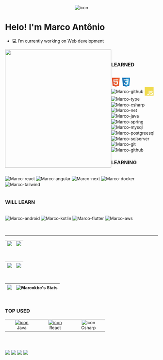 <div align="center">
  <img src="https://techstack-generator.vercel.app/github-icon.svg" alt="icon" width="65" height="65" />
</div>

# Helo! I'm Marco Antônio
 
 <div>
  
  
- 💻 I’m currently working on Web development
  
  
</div>

<img src="https://user-images.githubusercontent.com/88397083/234949822-fa66acbb-f982-41ac-a392-6e329e820408.png" align="left" width="350em" height="390em">
<br>

### LEARNED
  
  <div style="display: inline_block"><br>
    
  <img align="center" alt="Marco-HTML" height="30" width="30" src="https://raw.githubusercontent.com/devicons/devicon/master/icons/html5/html5-original.svg">
  <img align="center" alt="Marco-CSS" height="30" width="30" src="https://raw.githubusercontent.com/devicons/devicon/master/icons/css3/css3-original.svg">
  <img align="center" alt="Marco-github" height="30" width="30" src="https://cdn.jsdelivr.net/gh/devicons/devicon/icons/bootstrap/bootstrap-original.svg" />
  <img align="center" alt="Marco-Js" height="30" width="30" src="https://raw.githubusercontent.com/devicons/devicon/master/icons/javascript/javascript-plain.svg">
  <img align="center" alt="Marco-type" height="30" width="30" src="https://cdn.jsdelivr.net/gh/devicons/devicon/icons/typescript/typescript-original.svg"  />
  <img align="center" alt="Marco-csharp" height="30" width="30" src="https://cdn.jsdelivr.net/gh/devicons/devicon/icons/csharp/csharp-original.svg" />
  <img align="center" alt="Marco-net" height="30" width="30" src="https://cdn.jsdelivr.net/gh/devicons/devicon/icons/dotnetcore/dotnetcore-original.svg" />
  <img align="center" alt="Marco-java" height="30" width="30" src="https://cdn.jsdelivr.net/gh/devicons/devicon/icons/java/java-original.svg" />
  <img align="center" alt="Marco-spring" height="30" width="30" src="https://cdn.jsdelivr.net/gh/devicons/devicon/icons/spring/spring-original-wordmark.svg" />
  <img align="center" alt="Marco-mysql" height="30" width="30" src="https://cdn.jsdelivr.net/gh/devicons/devicon/icons/mysql/mysql-original.svg" />
  <img align="center" alt="Marco-postgreesql" height="30" width="30" src="https://cdn.jsdelivr.net/gh/devicons/devicon/icons/postgresql/postgresql-plain-wordmark.svg"/>
  <img align="center" alt="Marco-sqlserver" height="30" width="30" src="https://cdn.jsdelivr.net/gh/devicons/devicon/icons/microsoftsqlserver/microsoftsqlserver-plain-wordmark.svg"  />
  <img align="center" alt="Marco-git" height="30" width="30" src="https://cdn.jsdelivr.net/gh/devicons/devicon/icons/git/git-original.svg" />
  <img align="center" alt="Marco-github" height="30" width="30" src="https://cdn.jsdelivr.net/gh/devicons/devicon/icons/github/github-original.svg" />
    
    
                                                                                                                                                 
</div>

### LEARNING
  
  <div style="display: inline_block"><br>
  <img align="center" alt="Marco-react" height="30" width="30" src="https://cdn.jsdelivr.net/gh/devicons/devicon/icons/react/react-original.svg" />
  <img align="center" alt="Marco-angular" height="30" width="30" src="https://cdn.jsdelivr.net/gh/devicons/devicon/icons/angularjs/angularjs-original.svg" />
  <img align="center" alt="Marco-next" height="30" width="30" src="https://cdn.jsdelivr.net/gh/devicons/devicon/icons/nextjs/nextjs-original.svg"  />  
  <img align="center" alt="Marco-docker" height="30" width="30" src="https://cdn.jsdelivr.net/gh/devicons/devicon/icons/docker/docker-original.svg"  />
  <img align="center" alt="Marco-tailwind" height="30" width="30" src="https://cdn.jsdelivr.net/gh/devicons/devicon/icons/tailwindcss/tailwindcss-plain.svg"  />
    
</div>
<br>


  
  ### WILL LEARN
  
  <div style="display: inline_block"><br>
  <img align="center" alt="Marco-android" height="30" width="30" src="https://cdn.jsdelivr.net/gh/devicons/devicon/icons/android/android-original.svg" />
  <img align="center" alt="Marco-kotlin" height="30" width="30" src="https://cdn.jsdelivr.net/gh/devicons/devicon/icons/kotlin/kotlin-original.svg" />
  <img align="center" alt="Marco-flutter" height="30" width="30" src="https://cdn.jsdelivr.net/gh/devicons/devicon/icons/flutter/flutter-original.svg"  />
  <img align="center" alt="Marco-aws" height="30" width="30" src="https://cdn.jsdelivr.net/gh/devicons/devicon/icons/amazonwebservices/amazonwebservices-original.svg" />  
    

</div>
<br>
<br>
<hr>

|![](http://github-profile-summary-cards.vercel.app/api/cards/repos-per-language?username=Marcokbc&theme=dark)|![](http://github-profile-summary-cards.vercel.app/api/cards/most-commit-language?username=Marcokbc&theme=dark)|
|---|---|
<br>



|![](http://github-profile-summary-cards.vercel.app/api/cards/profile-details?username=Marcokbc&theme=dark)|![](http://github-profile-summary-cards.vercel.app/api/cards/productive-time?username=Marcokbc&theme=dark&utcOffset=-3)|
|---|---|
<br>

|![](https://github-readme-streak-stats.herokuapp.com/?user=Marcokbc&theme=dark&hide_border=false)|![Marcokbc's Stats](https://github-readme-stats.vercel.app/api?username=Marcokbc&theme=dark&show_icons=true&hide_border=true&count_private=true)
|---|---|
<br>

### TOP USED
<table align="center">

  <tr>
    <td align="center" width="96">
      <a href="#macropower-tech">
        <img src="https://techstack-generator.vercel.app/java-icon.svg" alt="icon" width="65" height="65" />
      </a>
      <br>Java
    </td>
    <td align="center" width="96">
      <a href="#macropower-tech">
        <img src="https://techstack-generator.vercel.app/react-icon.svg" alt="icon" width="65" height="65" />
      </a>
      <br>React
    <td align="center" width="96">
        <img src="https://techstack-generator.vercel.app/csharp-icon.svg" alt="icon" width="65" height="65" />
      <br>Csharp
   </td>    
</tr>
</table>
<br>
  

  

  
  ##
  
  <div> 
  <a href="https://www.instagram.com/marcoantonio.dev/" target="_blank"><img src="https://img.shields.io/badge/-Instagram-%23E4405F?style=for-the-badge&logo=instagram&logoColor=white" target="_blank"></a>
  <a href = "mailto:marcoantonio.desenvolvedor@gmail.com"><img src="https://img.shields.io/badge/-Gmail-%23333?style=for-the-badge&logo=gmail&logoColor=white" target="_blank"></a>
  <a href="https://www.linkedin.com/in/marco-antonio-meira-dev/" target="_blank"><img src="https://img.shields.io/badge/LinkedIn-0077B5?style=for-the-badge&logo=linkedin&logoColor=white" target="_blank"></a>
    <a href="https://twitter.com/bymarcodev" target="_blank"><img src="https://img.shields.io/badge/Twitter-1DA1F2?style=for-the-badge&logo=twitter&logoColor=white" target="_blank"></a>
 
</div>

